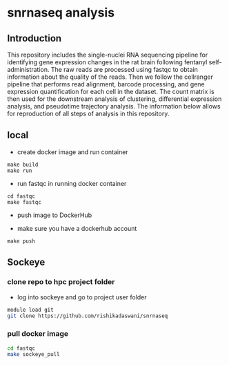 # snrnaseq analysis

## Introduction 
This repository includes the single-nuclei RNA sequencing pipeline for identifying gene expression changes in the rat brain following fentanyl self-administration. The raw reads are processed using fastqc to obtain information about the quality of the reads. Then we follow the cellranger pipeline that performs read alignment, barcode processing, and gene expression quantification for each cell in the dataset. The count matrix is then used for the downstream analysis of clustering, differential expression analysis, and pseudotime trajectory analysis. The information below allows for reproduction of all steps of analysis in this repository. 

## local

- create docker image and run container
```
make build
make run
```

- run fastqc in running docker container
```
cd fastqc
make fastqc
```

- push image to DockerHub
* make sure you have a dockerhub account
```
make push
```

## Sockeye

### clone repo to hpc project folder
- log into sockeye and go to project user folder

```bash
module load git
git clone https://github.com/rishikadaswani/snrnaseq
```

### pull docker image

```bash
cd fastqc
make sockeye_pull
```